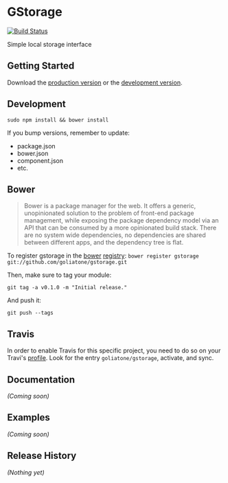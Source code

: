 # GStorage

[![Build Status](https://secure.travis-ci.org/goliatone/gstorage.png)](http://travis-ci.org/goliatone/gstorage)

Simple local storage interface

## Getting Started
Download the [production version][min] or the [development version][max].

[min]: https://raw.github.com/goliatone/gstorage/master/dist/gstorage.min.js
[max]: https://raw.github.com/goliatone/gstorage/master/dist/gstorage.js

## Development
`sudo npm install && bower install`

If you bump versions, remember to update:
- package.json
- bower.json
- component.json
- etc.


## Bower
>Bower is a package manager for the web. It offers a generic, unopinionated solution to the problem of front-end package management, while exposing the package dependency model via an API that can be consumed by a more opinionated build stack. There are no system wide dependencies, no dependencies are shared between different apps, and the dependency tree is flat.

To register gstorage in the [bower](http://bower.io/) [registry](http://sindresorhus.com/bower-components/):
`bower register gstorage git://github.com/goliatone/gstorage.git`

Then, make sure to tag your module:

`git tag -a v0.1.0 -m "Initial release."`

And push it:

`git push --tags`


## Travis
In order to enable Travis for this specific project, you need to do so on your Travi's [profile](https://travis-ci.org/profile). Look for the entry `goliatone/gstorage`, activate, and sync.


## Documentation
_(Coming soon)_

## Examples
_(Coming soon)_

## Release History
_(Nothing yet)_
